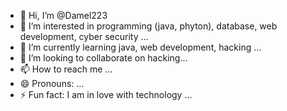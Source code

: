 - 👋 Hi, I’m @Damel223
- 👀 I’m interested in programming (java, phyton), database, web development, cyber security  ...
- 🌱 I’m currently learning java, web development, hacking ...
- 💞️ I’m looking to collaborate on hacking...
- 📫 How to reach me ...
- 😄 Pronouns: ...
- ⚡ Fun fact: I am in love with technology  ...

<!---
Damel223/Damel223 is a ✨ special ✨ repository because its `README.md` (this file) appears on your GitHub profile.
You can click the Preview link to take a look at your changes.
--->
